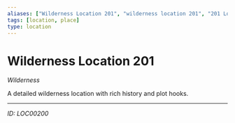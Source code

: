 ```yaml
---
aliases: ["Wilderness Location 201", "wilderness location 201", "201 Location Wilderness"]
tags: [location, place]
type: location
---
```


# Wilderness Location 201

*Wilderness*

A detailed wilderness location with rich history and plot hooks.

---
*ID: LOC00200*